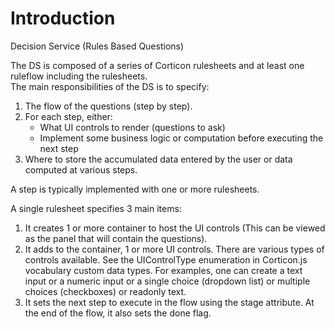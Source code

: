 # Introduction

Decision Service (Rules Based Questions)

The DS is composed of a series of Corticon rulesheets and at least one ruleflow including the rulesheets.  
The main responsibilities of the DS is to specify:
1. The flow of the questions (step by step).
2. For each step, either:
    * What UI controls to render (questions to ask)
    * Implement some business logic or computation before executing the next step
3. Where to store the accumulated data entered by the user or data computed at various steps.


A step is typically implemented with one or more rulesheets.

A single rulesheet specifies 3 main items:
1.	It creates 1 or more container to host the UI controls (This can be viewed as the panel that will contain the questions).
2.	It adds to the container, 1 or more UI controls.  There are various types of controls available.  See the UIControlType enumeration in Corticon.js vocabulary custom data types.  For examples, one can create a text input or a numeric input or a single choice (dropdown list) or multiple choices (checkboxes) or readonly text.
3.	It sets the next step to execute in the flow using the stage attribute.  At the end of the flow, it also sets the done flag.

